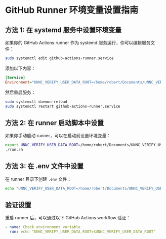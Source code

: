 # GitHub Runner 环境变量设置指南

## 方法 1: 在 systemd 服务中设置环境变量

如果你的 GitHub Actions runner 作为 systemd 服务运行，你可以编辑服务文件：

```bash
sudo systemctl edit github-actions-runner.service
```

添加以下内容：

```ini
[Service]
Environment="UNNC_VERIFY_USER_DATA_ROOT=/home/robert/Documents/UNNC_VERIFY_USER_DATA_ROOT"
```

然后重启服务：

```bash
sudo systemctl daemon-reload
sudo systemctl restart github-actions-runner.service
```

## 方法 2: 在 runner 启动脚本中设置

如果你手动启动 runner，可以在启动前设置环境变量：

```bash
export UNNC_VERIFY_USER_DATA_ROOT=/home/robert/Documents/UNNC_VERIFY_USER_DATA_ROOT
./run.sh
```

## 方法 3: 在 .env 文件中设置

在 runner 目录下创建 `.env` 文件：

```bash
echo "UNNC_VERIFY_USER_DATA_ROOT=/home/robert/Documents/UNNC_VERIFY_USER_DATA_ROOT" > ~/.github-runner/.env
```

## 验证设置

重启 runner 后，可以通过以下 GitHub Actions workflow 验证：

```yaml
- name: Check environment variable
  run: echo "UNNC_VERIFY_USER_DATA_ROOT=$UNNC_VERIFY_USER_DATA_ROOT"
```
